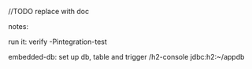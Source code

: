 //TODO replace with doc

notes:

run it:
verify -Pintegration-test

embedded-db: set up db, table and trigger
/h2-console
jdbc:h2:~/appdb